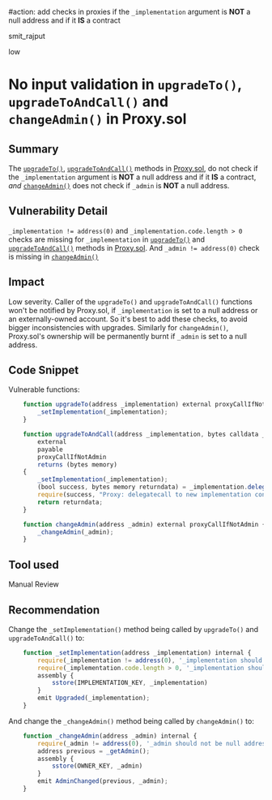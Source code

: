 #action: add checks in proxies if the `_implementation` argument is **NOT** a null address and if it **IS** a contract

smit_rajput

low

# No input validation in `upgradeTo()`, `upgradeToAndCall()` and `changeAdmin()` in Proxy.sol

## Summary
The [`upgradeTo()`](https://github.com/ethereum-optimism/optimism/blob/3f4b3c328153a8aa03611158b6984d624b17c1d9/packages/contracts-bedrock/contracts/universal/Proxy.sol#L87), [`upgradeToAndCall()`](https://github.com/ethereum-optimism/optimism/blob/3f4b3c328153a8aa03611158b6984d624b17c1d9/packages/contracts-bedrock/contracts/universal/Proxy.sol#L98) methods in [Proxy.sol](https://github.com/ethereum-optimism/optimism/blob/3f4b3c328153a8aa03611158b6984d624b17c1d9/packages/contracts-bedrock/contracts/universal/Proxy.sol), do not check if the `_implementation` argument is **NOT** a null address and if it **IS** a contract, _and_ [`changeAdmin()`](https://github.com/ethereum-optimism/optimism/blob/3f4b3c328153a8aa03611158b6984d624b17c1d9/packages/contracts-bedrock/contracts/universal/Proxy.sol#L115) does not check if `_admin` is **NOT** a null address.

## Vulnerability Detail
`_implementation != address(0)` and `_implementation.code.length > 0` checks are missing for `_implementation` in [`upgradeTo()`](https://github.com/ethereum-optimism/optimism/blob/3f4b3c328153a8aa03611158b6984d624b17c1d9/packages/contracts-bedrock/contracts/universal/Proxy.sol#L87) and [`upgradeToAndCall()`](https://github.com/ethereum-optimism/optimism/blob/3f4b3c328153a8aa03611158b6984d624b17c1d9/packages/contracts-bedrock/contracts/universal/Proxy.sol#L98) methods in [Proxy.sol](https://github.com/ethereum-optimism/optimism/blob/3f4b3c328153a8aa03611158b6984d624b17c1d9/packages/contracts-bedrock/contracts/universal/Proxy.sol). And `_admin != address(0)` check is missing in [`changeAdmin()`](https://github.com/ethereum-optimism/optimism/blob/3f4b3c328153a8aa03611158b6984d624b17c1d9/packages/contracts-bedrock/contracts/universal/Proxy.sol#L115)

## Impact
Low severity. Caller of the `upgradeTo()` and `upgradeToAndCall()` functions won't be notified by Proxy.sol, if `_implementation` is set to a null address or an externally-owned account. So it's best to add these checks, to avoid bigger inconsistencies with upgrades. Similarly for `changeAdmin()`, Proxy.sol's ownership will be permanently burnt if `_admin` is set to a null address.

## Code Snippet
Vulnerable functions:
```js
    function upgradeTo(address _implementation) external proxyCallIfNotAdmin {
        _setImplementation(_implementation);
    }
```
```js
    function upgradeToAndCall(address _implementation, bytes calldata _data)
        external
        payable
        proxyCallIfNotAdmin
        returns (bytes memory)
    {
        _setImplementation(_implementation);
        (bool success, bytes memory returndata) = _implementation.delegatecall(_data);
        require(success, "Proxy: delegatecall to new implementation contract failed");
        return returndata;
    }
```
```js
    function changeAdmin(address _admin) external proxyCallIfNotAdmin {
        _changeAdmin(_admin);
    }
```

## Tool used

Manual Review

## Recommendation
Change the `_setImplementation()` method being called by `upgradeTo()` and `upgradeToAndCall()` to:
```js
    function _setImplementation(address _implementation) internal {
        require(_implementation != address(0), '_implementation should not be null address');
        require(_implementation.code.length > 0, '_implementation should be a contract');
        assembly {
            sstore(IMPLEMENTATION_KEY, _implementation)
        }
        emit Upgraded(_implementation);
    }
```
And change the `_changeAdmin()` method being called by `changeAdmin()` to:
```js
    function _changeAdmin(address _admin) internal {
        require(_admin != address(0), '_admin should not be null address');
        address previous = _getAdmin();
        assembly {
            sstore(OWNER_KEY, _admin)
        }
        emit AdminChanged(previous, _admin);
    }
```